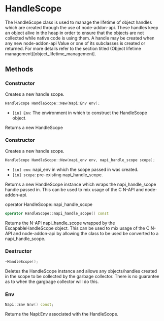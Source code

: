 # HandleScope

The HandleScope class is used to manage the lifetime of object handles
which are created through the use of node-addon-api. These handles
keep an object alive in the heap in order to ensure that the objects
are not collected while native code is using them.
A handle may be created when any new node-addon-api Value or one
of its subclasses is created or returned. For more details refer to
the section titled (Object lifetime management)[object_lifetime_management].

## Methods

### Constructor

Creates a new handle scope.  

```cpp
HandleScope HandleScope::New(Napi:Env env);
```

- `[in] Env`: The environment in which to construct the HandleScope object.

Returns a new HandleScope


### Constructor

Creates a new handle scope.

```cpp
HandleScope HandleScope::New(napi_env env, napi_handle_scope scope);
```

- `[in] env`: napi_env in which the scope passed in was created.
- `[in] scope`: pre-existing napi_handle_scope.

Returns a new HandleScope instance which wraps the napi_handle_scope
handle passed in.  This can be used to mix usage of the C N-API
and node-addon-api.

operator HandleScope::napi_handle_scope

```cpp
operator HandleScope::napi_handle_scope() const
```

Returns the N-API napi_handle_scope wrapped by the EscapableHandleScope object.
This can be used to mix usage of the C N-API and node-addon-api by allowing
the class to be used be converted to a napi_handle_scope.

### Destructor
```cpp
~HandleScope();
```

Deletes the HandleScope instance and allows any objects/handles created
in the scope to be collected by the garbage collector.  There is no
guarantee as to when the gargbage collector will do this.

### Env

```cpp
Napi::Env Env() const;
```

Returns the Napi:Env associated with the HandleScope.
